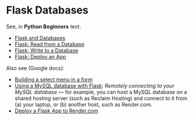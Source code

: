 # Flask Databases

See, in **Python Beginners** text:

* [Flask and Databases](https://python-adv-web-apps.readthedocs.io/en/latest/flask_db1.html)
* [Flask: Read from a Database](https://python-adv-web-apps.readthedocs.io/en/latest/flask_db2.html)
* [Flask: Write to a Database](https://python-adv-web-apps.readthedocs.io/en/latest/flask_db3.html)
* [Flask: Deploy an App](https://python-adv-web-apps.readthedocs.io/en/latest/flask_deploy.html)

Also see (Google docs):

* [Building a select menu in a form](https://bit.ly/mm-flask-select)
* [Using a MySQL database with Flask](http://bit.ly/mm-remote-mysql): *Remotely connecting to your MySQL database* — for example, you can host a MySQL database on a shared hosting server (such as Reclaim Hosting) and connect to it from (a) your laptop, or (b) another host, such as Render.com.
* [Deploy a Flask App to Render.com](https://bit.ly/mm-render-flask)
